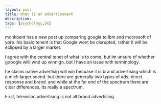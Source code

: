 ```yaml
---
layout: post
title: What is an advertisement
description: 
tags: [psychology,UX]
---
```


monkbent has a new post up comparing google to ibm and mocrosoft of yore. his basic tenent is that Google wont be disrupted, rather it will be eclipsed by a larger market. 

i agree with the central tenet of what is to come, but im unsure of whether gooogle willl wnd up winnign. but i have an issue with terminology. 

he claims native advertisig will win becuase it is brand advertising which is a mich larger soend. but there are generally two types of ads; direct response and brand. and while at the far end of the spectrum there are clear differences, its really a apectrum. 

First, television advertising is not all brand advertising. 